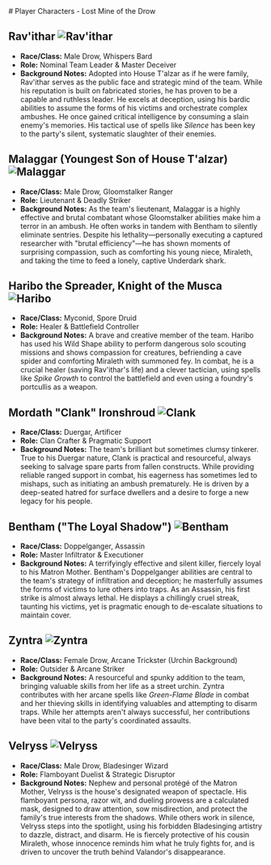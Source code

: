 <link rel="stylesheet" href="../drow_theme.css">
# Player Characters - Lost Mine of the Drow

## **Rav'ithar** ![Rav'ithar](ravithar.webp)
*   **Race/Class:** Male Drow, Whispers Bard
*   **Role:** Nominal Team Leader & Master Deceiver
*   **Background Notes:** Adopted into House T'alzar as if he were family, Rav'ithar serves as the public face and strategic mind of the team. While his reputation is built on fabricated stories, he has proven to be a capable and ruthless leader. He excels at deception, using his bardic abilities to assume the forms of his victims and orchestrate complex ambushes. He once gained critical intelligence by consuming a slain enemy's memories. His tactical use of spells like *Silence* has been key to the party's silent, systematic slaughter of their enemies.

## **Malaggar (Youngest Son of House T'alzar)** ![Malaggar](malaggar.webp)
*   **Race/Class:** Male Drow, Gloomstalker Ranger
*   **Role:** Lieutenant & Deadly Striker
*   **Background Notes:** As the team's lieutenant, Malaggar is a highly effective and brutal combatant whose Gloomstalker abilities make him a terror in an ambush. He often works in tandem with Bentham to silently eliminate sentries. Despite his lethality—personally executing a captured researcher with "brutal efficiency"—he has shown moments of surprising compassion, such as comforting his young niece, Miraleth, and taking the time to feed a lonely, captive Underdark shark.

## **Haribo the Spreader, Knight of the Musca** ![Haribo](haribo.webp)
*   **Race/Class:** Myconid, Spore Druid
*   **Role:** Healer & Battlefield Controller
*   **Background Notes:** A brave and creative member of the team. Haribo has used his Wild Shape ability to perform dangerous solo scouting missions and shows compassion for creatures, befriending a cave spider and comforting Miraleth with summoned fey. In combat, he is a crucial healer (saving Rav'ithar's life) and a clever tactician, using spells like *Spike Growth* to control the battlefield and even using a foundry's portcullis as a weapon.

## **Mordath "Clank" Ironshroud** ![Clank](clank.webp)
*   **Race/Class:** Duergar, Artificer
*   **Role:** Clan Crafter & Pragmatic Support
*   **Background Notes:** The team's brilliant but sometimes clumsy tinkerer. True to his Duergar nature, Clank is practical and resourceful, always seeking to salvage spare parts from fallen constructs. While providing reliable ranged support in combat, his eagerness has sometimes led to mishaps, such as initiating an ambush prematurely. He is driven by a deep-seated hatred for surface dwellers and a desire to forge a new legacy for his people.

## **Bentham ("The Loyal Shadow")** ![Bentham](bentham.webp)
*   **Race/Class:** Doppelganger, Assassin
*   **Role:** Master Infiltrator & Executioner
*   **Background Notes:** A terrifyingly effective and silent killer, fiercely loyal to his Matron Mother. Bentham's Doppelganger abilities are central to the team's strategy of infiltration and deception; he masterfully assumes the forms of victims to lure others into traps. As an Assassin, his first strike is almost always lethal. He displays a chillingly cruel streak, taunting his victims, yet is pragmatic enough to de-escalate situations to maintain cover.

## **Zyntra** ![Zyntra](zyntra.webp)
*   **Race/Class:** Female Drow, Arcane Trickster (Urchin Background)
*   **Role:** Outsider & Arcane Striker
*   **Background Notes:** A resourceful and spunky addition to the team, bringing valuable skills from her life as a street urchin. Zyntra contributes with her arcane spells like *Green-Flame Blade* in combat and her thieving skills in identifying valuables and attempting to disarm traps. While her attempts aren't always successful, her contributions have been vital to the party's coordinated assaults.

## **Velryss** ![Velryss](velryss.webp)
*   **Race/Class:** Male Drow, Bladesinger Wizard
*   **Role:** Flamboyant Duelist & Strategic Disruptor
*   **Background Notes:** Nephew and personal protégé of the Matron Mother, Velryss is the house's designated weapon of spectacle. His flamboyant persona, razor wit, and dueling prowess are a calculated mask, designed to draw attention, sow misdirection, and protect the family's true interests from the shadows. While others work in silence, Velryss steps into the spotlight, using his forbidden Bladesinging artistry to dazzle, distract, and disarm. He is fiercely protective of his cousin Miraleth, whose innocence reminds him what he truly fights for, and is driven to uncover the truth behind Valandor's disappearance.

